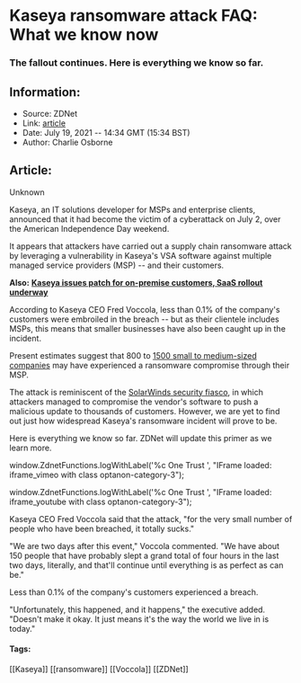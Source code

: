 # Kaseya ransomware attack FAQ: What we know now
### The fallout continues. Here is everything we know so far.

## Information:
+ Source: ZDNet
+ Link: [article](https://www.zdnet.com/article/kaseya-ransomware-attack-faq-what-we-know-now/)
+ Date: July 19, 2021 -- 14:34 GMT (15:34 BST)
+ Author: Charlie Osborne


## Article:
Unknown

Kaseya, an IT solutions developer for MSPs and enterprise clients, announced that it had become the victim of a cyberattack on July 2, over the American Independence Day weekend.  


It appears that attackers have carried out a supply chain ransomware attack by leveraging a vulnerability in Kaseya's VSA software against multiple managed service providers (MSP) -- and their customers. 

**Also:** [**Kaseya issues patch for on-premise customers, SaaS rollout underway**](https://www.zdnet.com/article/kaseya-issues-patch-for-on-premise-customers-saas-rollout-underway/)

According to Kaseya CEO Fred Voccola, less than 0.1% of the company's customers were embroiled in the breach -- but as their clientele includes MSPs, this means that smaller businesses have also been caught up in the incident.  

Present estimates suggest that 800 to [1500 small to medium-sized companies](https://www.zdnet.com/article/kaseya-ransomware-attack-1500-companies-affected-company-confirms/) may have experienced a ransomware compromise through their MSP.  

The attack is reminiscent of the [SolarWinds security fiasco](https://www.zdnet.com/article/solarwinds-the-more-we-learn-the-worse-it-looks/), in which attackers managed to compromise the vendor's software to push a malicious update to thousands of customers. However, we are yet to find out just how widespread Kaseya's ransomware incident will prove to be.  

Here is everything we know so far. ZDNet will update this primer as we learn more.  





 window.ZdnetFunctions.logWithLabel('%c One Trust ', "IFrame loaded: iframe\_vimeo with class optanon-category-3");
 





 window.ZdnetFunctions.logWithLabel('%c One Trust ', "IFrame loaded: iframe\_youtube with class optanon-category-3");
 





Kaseya CEO Fred Voccola said that the attack, "for the very small number of people who have been breached, it totally sucks." 

"We are two days after this event," Voccola commented. "We have about 150 people that have probably slept a grand total of four hours in the last two days, literally, and that'll continue until everything is as perfect as can be." 

Less than 0.1% of the company's customers experienced a breach. 

"Unfortunately, this happened, and it happens," the executive added. "Doesn't make it okay. It just means it's the way the world we live in is today." 






#### Tags:
[[Kaseya]] [[ransomware]] [[Voccola]] [[ZDNet]]
